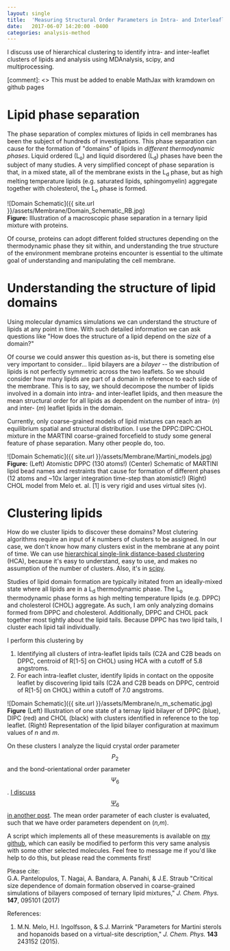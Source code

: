 ```yaml
---
layout: single
title:  'Measuring Structural Order Parameters in Intra- and Interleaflet Lipid Clusters'
date:   2017-06-07 14:20:00 -0400
categories: analysis-method
---
```


I discuss use of hierarchical clustering to identify intra- and inter-leaflet clusters of lipids and analysis using MDAnalysis, scipy, and multiprocessing.

[comment]: <> This must be added to enable MathJax with kramdown on github pages
<script type="text/javascript" async
  src="https://cdn.mathjax.org/mathjax/latest/MathJax.js?config=TeX-MML-AM_CHTML">
</script>

# Lipid phase separation

The phase separation of complex mixtures of lipids in cell membranes has been the subject of hundreds of investigations. This phase separation can cause for the formation of "domains" of lipids in *different thermodynamic phases*. Liquid ordered (L<sub>o</sub>) and liquid disordered (L<sub>d</sub>) phases have been the subject of many studies. A very simplified concept of phase separation is that, in a mixed state, all of the membrane exists in the L<sub>d</sub> phase, but as high melting temperature lipids (e.g. saturated lipids, sphingomyelin) aggregate together with cholesterol, the L<sub>o</sub> phase is formed.

![Domain Schematic]({{ site.url }}/assets/Membrane/Domain_Schematic_RB.jpg)  
**Figure:** Illustration of a macroscopic phase separation in a ternary lipid mixture with proteins.

Of course, proteins can adopt different folded structures depending on the thermodynamic phase they sit within, and understanding the true structure of the environment membrane proteins encounter is essential to the ultimate goal of understanding and manipulating the cell membrane.

# Understanding the structure of lipid domains

Using molecular dynamics simulations we can understand the structure of lipids at any point in time. With such detailed information we can ask questions like "How does the structure of a lipid depend on the *size* of a domain?"

Of course we could answer this question as-is, but there is someting else very important to consider... lipid bilayers are a *bilayer* -- the distribution of lipids is not perfectly symmetric across the two leaflets. So we should consider how many lipids are part of a domain in reference to each side of the membrane. This is to say, we should decompose the number of lipids involved in a domain into intra- and inter-leaflet lipids, and then measure the mean structural order for all lipids as dependent on the number of intra- (*n*) and inter- (*m*) leaflet lipids in the domain.

Currently, only coarse-grained models of lipid mixtures can reach an equilibrium spatial and structural distribution. I use the DPPC:DIPC:CHOL mixture in the MARTINI coarse-grained forcefield to study some general feature of phase separation. Many other people do, too.

![Domain Schematic]({{ site.url }}/assets/Membrane/Martini_models.jpg)  
**Figure:** (Left) Atomistic DPPC (130 atoms!) (Center) Schematic of MARTINI lipid bead names and restraints that cause for formation of different phases (12 atoms and ~10x larger integration time-step than atomistic!) (Right) CHOL model from Melo et. al. [1] is very rigid and uses virtual sites (v).

# Clustering lipids

How do we cluster lipids to discover these domains? Most clutering algorithms require an input of *k* numbers of clusters to be assigned. In our case, we don't know how many clusters exist in the membrane at any point of time. We can use [hierarchical single-link distance-based clustering](https://en.wikipedia.org/wiki/Single-linkage_clustering) (HCA), because it's easy to understand, easy to use, and makes no assumption of the number of clusters. Also, it's in [scipy](ihttps://docs.scipy.org/doc/scipy-0.14.0/reference/generated/scipy.cluster.hierarchy.fclusterdata.html#scipy.cluster.hierarchy.fclusterdata).

Studies of lipid domain formation are typically initated from an ideally-mixed state where all lipids are in a L<sub>d</sub> thermodynamic phase. The L<sub>o</sub> thermodynamic phase forms as high melting temperature lipids (e.g. DPPC) and cholesterol (CHOL) aggregate. As such, I am only analyzing domains formed from DPPC and cholesterol. Additionally, DPPC and CHOL pack together most tightly about the lipid tails. Because DPPC has two lipid tails, I cluster each lipid tail individually.

I perform this clustering by 
1. Identifying all clusters of intra-leaflet lipids tails (C2A and C2B beads on DPPC, centroid of R[1-5] on CHOL) using HCA with a cutoff of 5.8 angstroms.
2. For each intra-leaflet cluster, identify lipids in contact on the opposite leaflet by discovering lipid tails (C2A and C2B beads on DPPC, centroid of R[1-5] on CHOL) within a cutoff of 7.0 angstroms.

![Domain Schematic]({{ site.url }}/assets/Membrane/n_m_schematic.jpg)  
**Figure** (Left) Illustration of one state of a ternay lipid bilayer of DPPC (blue), DIPC (red) and CHOL (black) with clusters identified in reference to the top leaflet. (Right) Representation of the lipid bilayer configuration at maximum values of *n* and *m*.

On these clusters I analyze the liquid crystal order parameter $$P_2$$ and the bond-orientational order parameter $$\Psi_6$$. [I discuss $$\Psi_6$$ in another post](https://gpantel.github.io/analysis-method/2D_boo/). The mean order parameter of each cluster is evaluated, such that we have order parameters dependent on (*n,m*).

A script which implements all of these measurements is available on [my github](https://github.com/gpantel/MD_methods-and-analysis/blob/master/membrane_analysis/compute_n_m_DPPC%2BDIPC%2BCHOL.py), which can easily be modified to perform this very same analysis with some other selected molecules. Feel free to message me if you'd like help to do this, but please read the comments first!

Please cite:  
G.A. Pantelopulos, T. Nagai, A. Bandara, A. Panahi, & J.E. Straub "Critical size dependence of domain formation observed in coarse-grained simulations of bilayers composed of ternary lipid mixtures," *J. Chem. Phys.*  **147**, 095101 (2017)

References:  
1. M.N. Melo, H.I. Ingolfsson, & S.J. Marrink "Parameters for Martini sterols and hopanoids based on a virtual-site description," *J. Chem. Phys.* **143** 243152 (2015).
